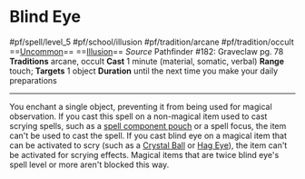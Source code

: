 # Blind Eye
#pf/spell/level_5 #pf/school/illusion #pf/tradition/arcane #pf/tradition/occult
==[Uncommon](../../../Traits/Uncommon.md)== ==[Illusion](../../../Traits/Illusion.md)==
*Source* Pathfinder #182: Graveclaw pg. 78
**Traditions** arcane, occult
**Cast** 1 minute (material, somatic, verbal)
**Range** touch; **Targets** 1 object
**Duration** until the next time you make your daily preparations

---
You enchant a single object, preventing it from being used for magical observation. If you cast this spell on a non-magical item used to cast scrying spells, such as a [spell component pouch](spell%20component%20pouch) or a spell focus, the item can't be used to cast the spell. If you cast blind eye on a magical item that can be activated to scry (such as a [Crystal Ball](../../../Items/Held%20Items/Crystal%20Ball.md) or [Hag Eye](../../../Items/Worn%20Items/Other%20Worn%20Items/Hag%20Eye.md)), the item can't be activated for scrying effects. Magical items that are twice blind eye's spell level or more aren't blocked this way.